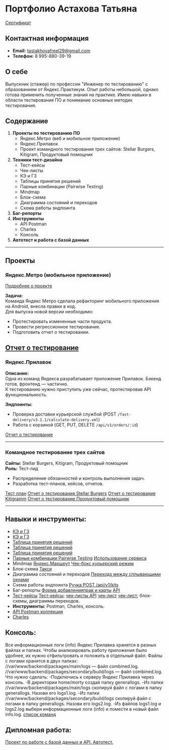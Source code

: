 
# Портфолио Астахова Татьяна
[Сертификат](https://drive.google.com/file/d/16U35u1N4hzjNJnvnaiNTQLHTGnfr14Nl/view?usp=sharing)

## Контактная информация
- **Email:** tastakhovafreel29@gmail.com
- **Телефон:** 8 995-880-39-19

## О себе
Выпускник (стажер) по профессии "Инженер по тестированию" с образованием от Яндекс.Практикум. 
Опыт работы небольшой, однако готова применить полученные знания на практике. 
Имею навыки в области тестирования ПО и понимание основных методик тестирования.

## Содержание
1. **Проекты по тестированию ПО**
    - Яндекс.Метро (веб и мобильное приложение)
    - Яндекс.Прилавок
    - Проект командного тестирования трех сайтов: Stellar Burgers, Kitigram, Продуктовый помощник
2. **Техники тест-дизайна**
    - Тест-кейсы
    - Чек-листы
    - КЭ и ГЗ
    - Таблицы принятия решений
    - Парные комбинации (Pairwise Testing)
    - Mindmap
    - Блок-схема
    - Диаграмма состояний и переходов
    - Схема работы эндпоинта
3. **Баг-репорты**
4. **Инструменты**
    - API Postman
    - Charles
    - Консоль
5. **Автотест и работа с базой данных**

---

## Проекты

### Яндекс.Метро (мобильное приложение)
[Подробнее о проекте](https://yandex.ru/metro/moscow?scheme_id=sc34974011)

**Задача:**  
Команда Яндекс Метро сделала рефакторинг мобильного приложения на Android, внесла правки в код.  
Для выпуска новой версии необходимо:
- Протестировать измененные части продукта.
- Провести регрессионное тестирование.
- Подготовить отчет о тестировании.

[Отчет о тестирование](https://docs.google.com/document/d/1bDthY25zjpCf6SNNiP-FM-udMgAq0R-lGfK7NAPKOTg/edit?usp=sharing)
---

### Яндекс.Прилавок
**Описание:**  
Одна из команд Яндекса разрабатывает приложение Прилавок. Бэкенд готов, фронтенд — частично.  
К тестированию нужно приступить уже сейчас, протестировав API функциональность.

**Эндпоинты:**
- Проверка доставки курьерской службой (POST `/fast-delivery/v3.1.1/calculate-delivery.xml`)
- Работа с корзиной (GET, PUT, DELETE `/api/v1/orders/:id`)

[Отчет о тестирование](https://docs.google.com/document/d/1byz1aNmtGzKr4frYm17j0g5M4DbtCCKmg1T1H3yNwwg/edit?usp=sharing)

---

### Командное тестирование трех сайтов
**Сайты:** Stellar Burgers, Kitigram, Продуктовый помощник  
**Роль:** Тест-лид  
- Распределение обязанностей и контроль выполнения задач.
- Разработка тест-планов, кейсов, отчетов.

[Тест план](https://disk.yandex.ru/edit/disk/disk%2F%D0%97%D0%B0%D0%B4%D0%B0%D1%87%D0%B8%20Stellar%20Burgers.docx?sk=y49d1de9a9673c36c10a0d93341d177ea)
[Отчет о тестирования Stellar Burgers](https://disk.yandex.ru/edit/disk/disk%2F%D0%9E%D1%82%D1%87%D0%B5%D1%82%20%D0%BE%20%D1%82%D0%B5%D1%81%D1%82%D0%B8%D1%80%D0%BE%D0%B2%D0%B0%D0%BD%D0%B8%D0%B8%20Stellar%20Burgers%2C%204-%D1%8F%20%D0%BA%D0%BE%D0%BC%D0%B0%D0%BD%D0%B4%D0%B0%2C%2019-%D1%8F%20%D0%BA%D0%BE%D0%B3%D0%BE%D1%80%D1%82%D0%B0%20%E2%80%94%205-%D0%B8%CC%86%20%D1%81%D0%BF%D1%80%D0%B8%D0%BD%D1%82.%20%D0%98%D0%BD%D0%B6%D0%B5%D0%BD%D0%B5%D1%80%20%D0%BF%D0%BE%20%D1%82%D0%B5%D1%81%D1%82%D0%B8%D1%80%D0%BE%D0%B2%D0%B0%D0%BD%D0%B8%D1%8E%20%D0%BF%D0%BB%D1%8E%D1%81.docx?sk=y49d1de9a9673c36c10a0d93341d177ea)
[Отчет о тестирование Kitigramm](https://disk.yandex.ru/edit/d/pK-a8sbV5tNYIWKGuK0d8CPegnqahzm72s0qoIz-cKg6eU5BeGVkU1hFQQ)
[Отчет о тестирование Продуктовый помощник](https://disk.yandex.ru/edit/disk/disk%2F%D0%9F%D1%80%D0%BE%D0%B4%D1%83%D0%BA%D1%82%D0%BE%D0%B2%D1%8B%D0%B8%CC%86%20%D0%9F%D0%BE%D0%BC%D0%BE%D1%89%D0%BD%D0%B8%D0%BA%2C%204-%D1%8F%20%D0%BA%D0%BE%D0%BC%D0%B0%D0%BD%D0%B4%D0%B0%2C%2019-%D1%8F%20%D0%BA%D0%BE%D0%B3%D0%BE%D1%80%D1%82%D0%B0%20%E2%80%94%205-%D0%B8%CC%86%20%D1%81%D0%BF%D1%80%D0%B8%D0%BD%D1%82.%20%D0%98%D0%BD%D0%B6%D0%B5%D0%BD%D0%B5%D1%80%20%D0%BF%D0%BE%20%D1%82%D0%B5%D1%81%D1%82%D0%B8%D1%80%D0%BE%D0%B2%D0%B0%D0%BD%D0%B8%D1%8E%20%D0%BF%D0%BB%D1%8E%D1%81.docx?sk=y49d1de9a9673c36c10a0d93341d177ea)

---

## Навыки и инструменты:

- [КЭ и ГЗ](https://docs.google.com/spreadsheets/d/1ueaFKnQEL9rp1nUPU-Hkg_yZk2nuepy58ibxeIsI_Vw/edit#gid=2010888140)
- [КЭ и ГЗ](https://docs.google.com/spreadsheets/d/1jISGNhn03ckAfQQYM24aVbpDCRjJSvXELTMyznBaYew/edit#gid=2010888140)
- [Таблица принятия решений](https://docs.google.com/spreadsheets/d/1P6sFuWP1RpQlTRn9Rm41tZF3-Lztj6XSVxYVPUahoF8/edit#gid=0)
- [Таблица принятия решений](https://docs.google.com/spreadsheets/d/1ueaFKnQEL9rp1nUPU-Hkg_yZk2nuepy58ibxeIsI_Vw/edit#gid=1869026872)
- [Таблица принятия решений](https://docs.google.com/spreadsheets/d/114FUUlIt_AUTHwjPQjZSozfbPP5k-pX8DLCf831ocJM/edit#gid=1045101582)
- [Парные комбинации Pairwise Testing](https://docs.google.com/spreadsheets/d/1P6sFuWP1RpQlTRn9Rm41tZF3-Lztj6XSVxYVPUahoF8/edit#gid=1703116759) [Использование сервиса](https://pairwise.teremokgames.com/)
- Mindmap [Яндекс.Маршрут](https://viewer.diagrams.net/?tags=%7B%7D&highlight=0000ff&edit=_blank&layers=1&nav=1&title=yandex-routes-mindmap%D0%90%D0%A2%D0%90#Uhttps%3A%2F%2Fdrive.google.com%2Fuc%3Fid%3D1H3okZRR3akuhdDEYYlou95P-Ev_860s4%26export%3Ddownload#%7B%22pageId%22%3A%22mye7cpsdecRdVJIh1ltE%22%7D) [Чек-бокс курьерский режим](https://viewer.diagrams.net/?tags=%7B%7D&highlight=0000ff&edit=_blank&layers=1&nav=1&title=Deliver_template-2.drawio%D0%90%D0%A2%D0%90#Uhttps%3A%2F%2Fdrive.google.com%2Fuc%3Fid%3D1dZuKG585MWj8_mgWZVTaBfkdc1EYNOLr%26export%3Ddownload)
- Блок-схема [Такси](https://viewer.diagrams.net/?tags=%7B%7D&highlight=0000ff&edit=_blank&layers=1&nav=1&title=yandex-routes-block%D0%90%D0%A2%D0%90#Uhttps%3A%2F%2Fdrive.google.com%2Fuc%3Fid%3D1DwS--5mmDAk0gs8nYj3ztbIEqRMFYrAA%26export%3Ddownload)
- Диаграмма состояний и переходов [Переходs между сплывающими окнами](https://viewer.diagrams.net/?tags=%7B%7D&highlight=0000ff&edit=_blank&layers=1&nav=1&title=%D0%9A%D0%BE%D0%BF%D0%B8%D1%8F%20%D0%94%D0%B8%D0%B0%D0%B3%D1%80%D0%B0%D0%BC%D0%BC%D0%B0%20%D0%AF%D0%BD%D0%B4%D0%B5%D0%BA%D1%81%20%D0%9C%D0%B0%D1%80%D1%88%D1%80%D1%83%D1%82%20.drawio#Uhttps%3A%2F%2Fdrive.google.com%2Fuc%3Fid%3D1eECiA-JJOTHHtkZzYY_rFWvTT6zx9dl0%26export%3Ddownload#%7B%22pageId%22%3A%2209kqy0kiT08UHw0H3gf_%22%7D)
- Схема работы эндпоинта [Ручка POST /api/v1/kits](https://viewer.diagrams.net/?tags=%7B%7D&highlight=0000ff&edit=_blank&layers=1&nav=1&title=%2Fapi%2Fv1%2Fkits.drawio#R7V3ZctrKFv0aV917q3JKM9IjGINjwDmxzzHEbxowEIMmhCT4%2BtuThMYgbIOQ3Q9xUKsn9bB79d57dV%2Fx16uw76r2fGQZ0%2BUVxxjhFd%2B94jhW4ljwHwzZ4hCp1cIBM3dhkEj7gMfFbkoCGRK6WRjTdSqiZ1lLb2GnA3XLNKe6lwpTXdcK0tFerGW6VFudTXMBj7q6zIeOF4Y3x6Ey19qH304Xs3lUMisp%2BM1KjSKTL1nPVcMKEkH8zRV%2F7VqWh3%2BtwuvpEjZe1C44Xa%2FkbVwxd2p6VRKM7yW2P3sMTfnHXPhn9CLPh7NvJBdfXW7IB19x0hLk15mDV9IM%2FopCtDigy1y1Wfi3c4P%2BttBfAf1l0N8u%2BiujvyIoIBGIf8fJ2SuZIeGkHPAJWrZsEJasEGpPbxt1kjcNUZW91RIEsOCnulzMTPBbB40zdUGAP3W9BejWNnmxWhgGTN5xp%2BvFTtVQVgx4tq2F6aFBI3auxC7Ma%2BNZazwwYdZrz7Vep9fW0nJR6Twv8QoPGrnzslguE%2BG6PhVfXkj4I6ktzCz%2BhGTnRT0B6jkNE0GkM%2FtTazX13C2IQt4KrIiTRDOLjLNgP0w5noTNE0O0RcJUMjNmcc77wQN%2BkPFzxFgSC8ZSpqOmBphc5NFyvbk1s0x1ebMP7bjWxjSmBumMfZyhZdmkA35PPW9LJAVpzkTPl7bs2tq4%2BvQP9SfV9VR3NvX%2BEE%2FA8eC3%2FLGf3OlS9RZ%2BWpB8eKtz%2BVaH01PIza%2FraJYxKLDi%2FAUxe%2BkkXCKhiP7yJKTyNFdXoC87pra2i2ZzeggE84U3fbRV1HUBWGQqdnf1ifQtWmvIRGKV%2FExiuYKZJJ1qJvGlfRo3403U1CCES%2FRFl3TlBYlI0zKnGelIgj6g87J9VyAF5YKu40%2FVdaxUh9CbhgtvApP%2FxYnk8VfiVTckWaOHbfRggg%2FGqcToMU4FH%2FbJ0FOU7u0SVqgoYbmPlrAoadt11W0iAhnG%2B5z%2FhgGJBVZJjy1OyQCsTHzxj9HBD1yB%2FdiKv%2BTtw00olBQK8%2Ff3SBr3EkID47FOQj4nhXm7dkksSJcmiaXi9mVRo3ZJsx2WvqAksGGZHm5EdW3jXczLIoQN%2FxGtKmZbVa4mI%2BWTyciCBjqnjDxCRIKHv6fuAnw3XCJrEputuoDpm8SmIh0pNrka5GardF7HorGVwMuF6BiDrw76G%2B9x3yNu13PVhj%2F17XIBxrrLH5YXGp4VQy0OUPXXGZorPzYeyCaGZASdiR8jU5RMp7EtsZJMUU4lU5Q6RQqbECh78XIIdSWFR0KWlIgP9JSVRW%2BXKVJFmdL6aJnyvpWDyc3b23%2F%2B%2BTvX9591t8NVAEjiWbc7eQXiP9dfpz9a4qX1R4E6iKhQ17ZqgjeG6qnfQGEqeis5GyupZ%2F327T%2BrhWt9Q7F89r%2FeknsFYtJznCuuMzPxX5Zlreet6Todc%2FLMOeaAe5nfKYbxxAWv0vhh8X384vx6nKn83HhmuRdzAFLpk8mYm6iOYavXU1cSDeNZ5Sba4NWUBjOw0oEYrhgahvYMYkiO88SyoGzVARW0YfpXx1mit47Tn7vOtb9o3aPnNaiNyhmG1wP%2FtxYCKHFj2lvT6qEc4t%2FacG5OVG5mi1vfHvZnv21Jt6WOYYxDGO64MHzg2Lieyecnd9M3DFe9NtGXvK7V63vUHrorPaKawvJd55ElZW7tO%2FDWt0DN9FXoqpPOGvy%2F1SZ3jG4%2B%2BPpYASX%2BmNmDwW8XxNFu7xl1chcYt51Qn9yttdvORufvt7DUlbPRQck2jOdo16YNS5Kud%2FB5Mpm603FojwP%2FpTtcD0GZP32hO2SGctsXwPjpKBocRdZoE%2FgB%2FPU6bLW3LfhmPZRnvgh%2FMaNw5nskrL1VQG47GFcfbZcoz7bvwrcByh%2Bn9lC%2B91qcfg3LlwJUam8GQwKQjxTXyu8OhaHyc6t0R88oFYty%2BA7TxLG2Miwb%2FBPhN8CRFtW19dPnuiMrqh%2F8lo4AYzyth8qTJy%2BEB5RrMNq2fRZBRlxzH9WWVx1PnIxhH8EKo15%2F4rglGCkuGIjGWDTRbxv%2BZtFvE%2F0Gfdb3QtA%2FMMzAYfP1M0hjqs4EjAzyG%2Bzv4Cjshyieqw3gO4%2B8c%2BA7rT%2BdgLniJcqYW%2BoKxBtPJr8c1xqsfpiD1QbEhe%2F8gvJ915biMsHoxGmfQdgY5K3C8bh%2BBqnAP%2BcO%2FAdiWSpKsdFWqHT424Xh9h3M3YO5BqjmHMxBit%2BbqjTd17rf%2Fv2Mam2jZ%2FWHCd%2BBtJOJhmb4xhK3Lhz7k7FooLnSesTPqvTbHGxmIJ6Jasg4eMb5INWrSWauPVi9gpmk28LjC6iBoa2UQOfvQg2gX40TfX3yEOordqMvOWEFcncG174JZ5qLZntoDbgNmakeeP7tOJIP83EGj56zWk0dZ25s2lDc8d3%2FQKmaFHDfviVMTXthmDU%2BYeGZDjYW%2FnFB7F9kl3CcJje%2FsRATCdmUbn2%2FcbmJNhx4jxJvPuIcUHFccqdynVD3V9HjR2k5JldWvlaZPVPSLtjLtQZuHz7Sr%2BCWQQnjsrj0Lq0gH2SxyFbyJtHOvVwluWjHhtqhoKEKDR5gJ8e09xq3Q8qhyAoSja2CQVMttBhknV5Nx2Z37Hwe9fBFpkfxZLCnwGJCYU%2BNsOf2PgCwZ6fzDwDO9AIgyhmVf0jDnr4CoREDxDsQ8T0Ybw3gj1cN9rAQ9oy6oxmAFRjczIYtlsCNCI6sEXwY%2BT93fQRVYFjQHf4ZfGAgASCT2x39JCmYkd%2FeDcBbdhzlCgEUBDk%2BfkJwQ%2BiOfo2CW9BZ%2FBItjGAhRL0w0VS4wPpoUV2hxXaDfqOlmyy2t3drlQdtwKHFOgUpHAwHMLx4Rgu1FUGK9R5SgN5KwZJEGf25Q8DBwtnMnF%2BS7qgJ6JCvAQyNYBCGJHc4PQwjECQkQMAisGWO4Y24QeU%2FxyDjNQYZ2nUMMnBcD9c7AW1ef13f43ov0bMlTQnUMYxNjzVjUAGhAoAEoJ19jzy7zg8dQowkCAHjDKRB0MKFsMNRH337bmviuctuwNjc6WbP1287PoAeAHKFAIrfhxNt8QvEt6x4Hm%2FgXNL6M1eV8Lwcw9r8cFwHSQHLHnCO%2BgxmcY8TagUaXAQ0DhsqkqtuftGO9aGJFfgAlHjDgpwvGvxWCoogTghJkNJOrLoZBBTji4Oq2%2BYuxZKQdgICa2xuKY49fpJLsXCypbjIDYguxbUtxcZtx1XHygb8v9b5ew%2FupHJL8bs0ECJcin92h8FQmaEl9MT6A1gSCkV6gtbPaIHeKjg%2Ff7a7g4s8DCWaD1J6pOdAtdpBjYLCGVhzAEvfxnXryKna7NoVtBLrDBgJwFzqROlwLTHweB22egCUzLYy0s6A9LsuToPqyI8D%2FOZ1FMTaGlRjkrOMgYpAatGGJYDW4ynsaDjsCI1%2BuGkw7OBj2CEm%2FAU76fW%2BWaqGjKNkUnsQ62oy0IRL1JBHf28SCCmOnNQnJIvgch8SeWHiduOuyxHPscbqdypDDio6UAsUlMUV5RYBQdJKfKLxk6XLiSJuojbJ9BT6xuJRkayhnB5U1d3TGwcTRb7YxyIJE4XzamwKPDAoTKwPJmp9z9VWSxfsfH190tnq%2FdDVJ70NVKhbg8eFJSmwBqHWXzLaBMBIzgs188HVxoqnwxo%2FOy5o35mjgnjqKrAlA6v8Z2sJLXg8ACe%2BethYo0WgCEEf8K4VIADZa4%2F8JwSEiOFKHvkY0IE3AOaFGLYR01dvNJR7EfwcQyjWKzGRHTSfJY1mAGy5EFbmTGY5kHeP08I6SgTcorr%2BGm1nONYexuLWCJMAL4g0USGIJwBw60v4SwMCS1%2BHCruG4SLWZUWtROHhJ4WHY3argi1Zg%2BGh8Neb7CRMDgIkoVMS6WQARS%2BH8vLoA8eUElnlAUKOv0bgxhFGvPcY%2Fj5QN3cQg32ImSyPmeP6K4ea%2BANBIHOIl%2FgVgJ9QAfdJZ8V9cinuSxA8QbsrcqILr3PjpsI03Scv31MdPQIuloVqtBSNYa5yLNSXl6mk61enYqHyGQ84gS2wBReNsJPRUCPj9KXyUA%2Bzn4gx%2B4P9%2BHOO9yyXth2IWeds7ERMUmV65QN88OPBRmmOB6dZtqsKPC7OSnOsZ041hOZ4rgksZQ4A4DK9jSVNbv4eS%2BgRmUw50p8JPdlqpaOfhs%2FDFVOmG0uEbGXmewGt%2BbxESK6EadosJmS2WcVqYvRkTMhIrFMmZEXJWpW2dCIRfDQXsnWc6BT5OmRnOcmZeZ996auQITO9Jgo1kyGj06koG7KqXKl8MoX00XLlfR2d16Z8LT5kBZx0Vv4dp%2BQ65EvxIaUL6w%2B%2BSBlEzcyUD3kMH5IYXFvYVNvraNjArASIEpA1tLLg9xPKz41LA2%2FCimZhYvQGtUF0A347nPdg7rvv8M2%2F8bfI1KTbbJPuTluBCX577zbYpHu5jMZuOkn8O96bvMcPMS6Fsg9rYB9m98hM3exDvvwUXQoyKPuQsg8pKKDsQ8o%2BLNOVNncpljLHUYlK3exDnqNL8SUtxTWwD4%2FdrcdO1K8Jh3IfLMnYpRuy%2BGL3cxgeuaW3ib4gZgqO4B6ef2axmzhZ5OFT7JoNl%2BldvzvqVNECFDjId4eilqvpUwQ7kJt7h7iVw3xGI5wOfZ2Rc6yXA59P5J79mqHMlvI36YlKzT5RiRM3APjutKeGn6hUiXF4OlXA%2B9mBTM51mrIDT8EOZMoZBHHvZ2r4hwbPj65P6TwuCsXeCPWxBnl6ztNFwTvKGmwgazCCh0NYD3JYR9wCCDhTJuHn1TBFZqcmHzRBmYSUSXioiSlgrAEwVsCLZ2Ub8sVe61Vvx0vvFuHfhl91d2msgsiUe5AN2uZzMrqTm4BHXzea6ZzLJ3mWXTX68qLrJyR5Cplb9uQCkmes0z8LyZMv8FmvweW5tG0POhLzxFH03CRP5cwkT774piVK8jxM8lTqJnnych1zqiEkz3NN4IxHNcucieXJMsfRPLPxT8NV4vP%2B9VBIfBaep1I7IotW8U%2FF81Tq5nkKbL6BKM%2FzD%2B3F1Quj3svzPCg8s0TP80jPqFkp0%2FONgiXL9FTqZnoKfJ2CpYFMz2h9O3yZLvfRkuV9HZ3XZH1ppmcRUjors1DIq66%2BMtOz%2Fv4o0ghR14AvzfQ8xLMsIGEI2J0A3jcRuRD8KnQPyPlEohyftJfvm5ui2yB81wBNO31CBl7fG0yRQdeziQ8l8ipEZmNHin0dI7MxbEt9HO6w2TllHk%2F5Qqb9KbltbB4H71ImdnVfhqX2bWLmHjjStf3b3tpubALPl%2B9KCU9G5CNJUk9jT8thHxu01QUxwPexoX6FvEKNvX%2FkY2wsX%2B%2F9Jzfx%2B2cuaaB%2FmH1H%2Fpaeip9%2F2yI22IPfAvZFxcZxaPTO%2BEc%2BRR6VKXP6WoO%2BknD%2BgpJBbWw838zB9AbO9MlY9PXb%2By0YtYHeVzYafx9ok4dQ5VhjcwfzX8zwzFUFOGLB7PDAXEDzQhtDw76zQaNVXbwCBGubjmNNtNlVk2%2BhfKdPYEV6RsY8fgrbD%2BVO4m1n7eRJgV4EcFnrNiVPUte2Zrq2UfJkbtWj5MmLXYuz5EmldvKkUH42O12KPy95chQvim7hotgjy6wSH2fk4iVZme0Gex%2F7giOKRv4ykbbDxH7vsY968SabEg8%2FK%2FGQ73jGbc%2FV2E9DPPz0PLuKW%2B8v4d8slFht62PECQUOMZ9%2FzQYbjJ3GsWt95TFArrga5%2Fkqt50BuQ3lEYPWXbRmS1MTqVphXaLfT%2BvcmvwjXunRG8c3U3XIhIw3UFp51mAKV%2FHQ%2Bp5e8aEctYdjXCr6YpDyNyxX5byNOvYYnVNC%2FfYugGuCDtas9IreW6uTB0%2Fn2B3Y0m2MvueBbw2qreiK%2FccjA7PsLz%2FFR5MIAyxIrNeIT3cD1%2Bk0zyxWlMvogEP0Dqrbow09t9SulZJ3R232s4cdEHRwCI%2Fsj3WALXGTYAwixlsndRVz1A7KjF6y%2FIkVBDu9zzL62AsarCCg3DfKfTvUxBTEVSepFWO4s7LUoowpS4009EHPkvP6RItF53ue3%2BuutGUP%2BrKJxHns9GQjOa3TjPvyTGwjsdjBlbKNimzBbKazWKmaM%2BvJXLjEWp1ZL5xvdL45zGXmsJiZwx9EOGKzBhCOGEDKfObzNUsnOI3PvFhy8VlDGUesxGdmfYHZ6czLawEJvNs0yhHbyrarXE2anoxzJEr1StOmcY7EVr1o6lj5ybH8kfJTUuqQn8UEcMo5qsx8YJSsZKnGZjwZ6UislRfeQNJRtMIdFi2tjxYt7%2BvovHHpS5GOWKECWDory0XKq4q%2BEuuIVbhL6xB698tF%2BUxdAu3o6AvmvO7oVyJm7HuF6EatwOe6I1vDFlxsNyVWyZ8%2Bl7RrkljkyjnigTXzWXT26BJfS5f3q4Llg3%2FbuOwZtvm%2BjvxeZWsrbIENfFpSGtQnp0HpfS8As4rROe%2FL0qBOenVdMlo%2Bw8yGiMk5S0cGxVRgXL289TFvCEwm7%2BUaR0jYFNspu2n2drxyuxO9R69%2BOyjLZdUBfB5LnZcLJhWYbyiYolwwygWjrl6UC0a5YAfUwg1ei2VWzKzFBSfsnpUMJtGrVi5qLa5EBhuDsMk9kIOdQB%2FDO746W7Am%2B2%2B8SS9zxQh2mf4Xr81I8TAaBciVPIhdtJdlCgicyiPKhoxbtdz7UrfwHVDjwN%2FoIhisKopQkIDd6MPZrj1OIB5YHwGgJ6ygeUVKnmJFD1W8fBbFS6PPn6l0Z1%2BZu7O4Bwz7aFFaGLmVQBqZG%2FeSm%2F2Kao2E6qa6cmNfz7wPd4njeEFtWXo%2F4HnvB3yDoiw5Yo%2FS2pW5MXz0UGwyJG4xxd4q9XEtpQJXwK8DiTVuGWj8na%2BvxEDlAcgcK6GGOZcbyrWkXMuqXMutjPIC37vrxoD8p88TJRzKY19Kho9ZZimNTqmIbJewXcmW4V%2F4TWiTgAE9%2FtJZ1BbgmzeU1dlcVZ%2FZccHsZuiNhpTVmUVBRyk8m8jqpBC32RCXYytA3LNSUaViLsaXpaKyrHTY4fC8dBmp%2FKDz9J2Jytum%2B5lnbePuWtT1qfjycnWquxZZIeOWUURPZwoG3MnuWpTKjwV8%2FyWdbx5kOJ9WdcHS2AF34ss9cwNOKLgt68wjruhQq%2FMzTkob9yCPo0Xqe3bCvZR1dD8x4T4aApRwXwVLZDpLbOUn2lkJ962ar6W7aML9%2BeZwhtMiZaHjqQj3kYa9MuE%2Bk%2BA0hNGo3T8r4V4quHLhvDuIVoFrT7fxhHtRqSZNT0a4bxW0ECXc%2F6G9qrJiTySJ3024Pyg%2Fs4T788jP8uM0mPcZ%2FL8q4V6seJTHyQj3rVqP8mgg4T5a4Q6LFvGjRcv7Ojp%2FWMbXJtwXgaWz8rtbeeXXlybc198hX%2FLA88v1S%2F%2B8hPuS60lG2%2BWfXE12fchAg093eUeTAF2xQun21Ov7GK%2FvjWbe77TbXpO9vr8E3Z6tfNY2%2Bz6K%2FbHGr4xdltLtL4BuL9VOt4%2F2sBRKXQiUonR76oPbRB9cSrendPtGrcVZun3RWnxeur1MzxG8qLX4zXT7sfJWuj2L1QnwqTv6DlUVhPzui3CFJTR7rA4YBQGM1Y5W2GJSfQVGDCGq%2F4RpUFlk3SasJEjfR2s%2FDCVKFkIoj1QqV%2BTsQWuocJjeHsD1f4s5S4QLlaWvi%2BRIgFmkgoEkeJgHUdDkFBmw7lE6XEu2IquIfDWuxQcT7WXwnfSWuE%2BFZcyOq63Enc6FuwZjmUok%2B3dy6G9yEZIKFTmRoViEQWLsU4VJX11NwqQ9hfOEmxKWT8HHspSCf0YKfnXlGVMrJ%2BnNjufNg8lZCn6rwPh3Xgq%2BXOAcSGFyfTBZ63tguVy6YOvvI%2FjbD1190tvAy9utwePCkqCdIwy1%2FpLRJgBGc16omQ%2BuNlY8Hdb42XFB%2B84cFcRTV4EtGdiCMltLaHHmAZDy1SdPXggPJecxxUATwb%2F4ZChiuYvPZprFJ1LFFHcAaEMMDWPrXgSb29BSB8Zrr8TueNAmmbREQkI7OoQ7a4fMwdn7g2dS7QE7bo3odK74sAAUHkLrJaTlS%2FhLAwJrwfaC%2FeOFx%2B8n2MM2XBadP4X6iVcdT8R2M4i7bWwn46AFzhURdETWOHcPaSMIuoUHOGi39wgupm2OKcibgs2uNohtjuBdym6ZKGNuqSsMMX85rjVY%2FTAHq01sWcyX7yfhKphJBJ4m4LS%2BJmDbucNg2cLWzw0C%2F89cDILtvQ0y2Nsopfi9qSYsn8%2F99m8EqlkbW0J%2FmASAA2CNpBGxOCI7YgoEx6A5baMcowvTX00iZezB6hXMet0WEFw2tJUS6PxdCCByoHFioHIitNyvDQBwVyB3Z3Dtm1AquEgyhdaA2xCp4kEZ4DiSD%2FNxBo%2Bes1pNHWdubNpQNNdsj6SEe0q4P9TEFNB%2BNkCbJdwXAtqzEu7lYi4GJdxfDl1GLj%2F2q5Bwf9BxJO1HXyClWjmxkREV19m5ux8gSdFSJmY%2BcPgkZXBy3cisX0nnlWTd8stfJEcpYbtcirXS1itZyE8RuWhbfjLCtlzAOamBsVDauAd5ADJx8z492TN7nghzZsa2XHB8yNFg8HKm4YkZ25neUupmbMutOuZVQxjb55vETHYSn4yyLWRKYg9ytrN1Y89BOpQLzojpNpm0zWZ7uH4YWkB86TaPtZ1pWKVu1nZUPmVtVxOySs2Q6njWdnYqHxShUqsOERo1LOVtv1G2cEym35S6edtKLbugBvO2ozXuoHCJJsuF8LaVvBbvi%2FG2q%2BCls%2FKElbzW7msRt3N7lNp7pEhJRH03KHP7GOY2ctrVIw52kYfB3o%2BixK0XeUkUuPV2R8%2BJCwLKiE4HHJeRg7QAYzyth8phvxXqD9FofwjQBp7OiWuVbbg%2FxOXys%2BXIuJV0Hq5ol3qbVb3MVnfs%2FeeUZl2HiT%2B7eWdq51kr5Se2U%2BBDedaUZ025SZRnTXnWZUrcBi%2FGLUU8vBifl2it5I9YpIvxpROt36WFyBGtT61DUGZDptKN5t3R6%2BXeZw7PoztwsWMbsknie899Ed51LpPT7v4dyhRqNBdqmJ21yrE7bRV6DYYalWjQjVMwdBM55PkNJaSKPTrJ8JvB35sESGIpv7mIjxKjwzcRSkjL5GklcblyIj6bqnCT8Z8kl3hS1McgVspvM6P4jzKIKYM4ZhDjfAKMlwE%2Bhqoseppw008TDl0wizZaX2zyacKUvUvZu4ea%2BFiYxQj%2F%2B1%2BjwRarVAFbZ2W3KsU%2B61%2BY3Zrlc5ySVwAeXQvK4b2bMvio%2BcgypjDG%2FwE%3D#%7B%22pageId%22%3A%22us-BUXpcYtp5BQ1RdDEU%22%7D)
- Баг-репорты [Форма добавленияправ и карты](https://tatianaastax.youtrack.cloud/issues/API?q=project:%20%7B%D0%91%D0%B0%D0%B3%D0%B8%20%D0%A4%D0%BE%D1%80%D0%BC%D0%B0%20%D0%B4%D0%BE%D0%B1%D0%B0%D0%B2%D0%BB%D0%B5%D0%BD%D0%B8%D1%8F%20%D0%BF%D1%80%D0%B0%D0%B2%20%D0%B8%20%D0%BA%D0%B0%D1%80%D1%82%D1%8B%7D%20State:%20Unresolved) [API](https://tatianaastax.youtrack.cloud/issue/AA-1)
- [Тест-кейсы](https://drive.google.com/file/d/1XRW0NLXjFNDQ6u3gPKdkQU-lxMKKIhd9/view?usp=drive_link) [Тест-кейсы](https://drive.google.com/file/d/1tazGH6BU7sfppfefbNCijkH7xRv7TR2w/view?usp=drive_link); [чек-листы API](https://docs.google.com/spreadsheets/d/1A9VVVaECtqe0dQFN9r6OFmKSlKk6caZiemW7WDyu5cA/edit#gid=0) [чек-лист](https://drive.google.com/file/d/1tFVnCVw3LX98xIL3RxKMbB__C99cs_ku/view?usp=drive_link) [чек-лист](https://app.qase.io/public/report/d8e46d9bbec0c0e6c820dd65a9a9640583a35466); блок-схемы, диаграммы переходов.
- **Инструменты:** Postman, Charles, консоль.
- [API Postman коллекция](https://drive.google.com/file/d/1yjcDXH6Hs_pVLZf-JDziTXTLU4feUNk7/view?usp=sharing)
- [Charles](https://drive.google.com/drive/folders/11T-_mYdBPzgZ0XPZn_4UYC0K8p3yCMcc?usp=drive_link)
## Консоль:
Все информационные логи (info) Яндекс Прилавка хранятся в разных файлах и папках. Чтобы анализировать работу приложения было удобнее, их нужно отфильтровать и положить в отдельный файл.
Файлы с логами хранятся в двух папках:
//var/www/backend/packages/main/logs — файл combined.log.
//var/www/backend/packages/secondary/build/logs — файл combined.log.
Что нужно сделать:
-Подключись к серверу Яндекс Прилавка через консоль.
-В директории home/morty создай папку generallogs.
-Из папки //var/www/backend/packages/main/logs скопируй файл с логами в папку generallogs. Назови его logs1.log.
-Из папки //var/www/backend/packages/secondary/build/logs скопируй файл с логами в папку generallogs. Назови его logs2.log.
-Из файлов logs1.log и logs2.log выбери информационные логи (info) и помести в новый файл info.log.
[список команд](https://docs.google.com/document/d/1xg7ONQmpojjPfhKSuTpgGN1wWIisPa6S8kkm2PgaiMU/edit?usp=sharing)
## Дипломная работа:
[Проект по работе с базой данных и API.
Автотест.](https://github.com/TanyaTechChec/Yandex_Diplom/tree/master) 



